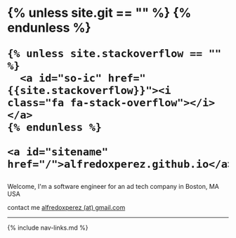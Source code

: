 <div id="title">
  <h1>
    {% unless site.git == "" %}
		  <a id="git-ic" href="{{site.git}}"><i class="fa fa-github"></i></a>	
    {% endunless %}

    {% unless site.stackoverflow == "" %}
      <a id="so-ic" href="{{site.stackoverflow}}"><i class="fa fa-stack-overflow"></i></a>
    {% endunless %}
		
    <a id="sitename" href="/">alfredoxperez.github.io</a>
  </h1>

  <!-- Add something about you in p tag-->
  <p>Welcome, I'm a software engineer for an ad tech company in Boston, MA USA</p>
  <p class="contact-text">contact me <a href="mailto:alfredoxperez@gmail.com">alfredoxperez (at) gmail.com</a></p>
  <hr/>

  
  {% include nav-links.md %} 
	 
</div>


